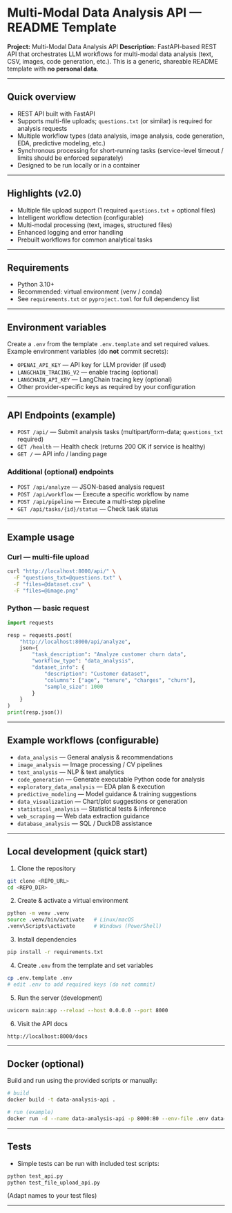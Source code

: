 # Multi-Modal Data Analysis API — README Template

**Project:** Multi-Modal Data Analysis API
**Description:** FastAPI-based REST API that orchestrates LLM workflows for multi-modal data analysis (text, CSV, images, code generation, etc.). This is a generic, shareable README template with **no personal data**.

---

## Quick overview

* REST API built with FastAPI
* Supports multi-file uploads; `questions.txt` (or similar) is required for analysis requests
* Multiple workflow types (data analysis, image analysis, code generation, EDA, predictive modeling, etc.)
* Synchronous processing for short-running tasks (service-level timeout / limits should be enforced separately)
* Designed to be run locally or in a container

---

## Highlights (v2.0)

* Multiple file upload support (1 required `questions.txt` + optional files)
* Intelligent workflow detection (configurable)
* Multi-modal processing (text, images, structured files)
* Enhanced logging and error handling
* Prebuilt workflows for common analytical tasks

---

## Requirements

* Python 3.10+
* Recommended: virtual environment (venv / conda)
* See `requirements.txt` or `pyproject.toml` for full dependency list

---

## Environment variables

Create a `.env` from the template `.env.template` and set required values. Example environment variables (do **not** commit secrets):

* `OPENAI_API_KEY` — API key for LLM provider (if used)
* `LANGCHAIN_TRACING_V2` — enable tracing (optional)
* `LANGCHAIN_API_KEY` — LangChain tracing key (optional)
* Other provider-specific keys as required by your configuration

---

## API Endpoints (example)

* `POST /api/` — Submit analysis tasks (multipart/form-data; `questions_txt` required)
* `GET /health` — Health check (returns 200 OK if service is healthy)
* `GET /` — API info / landing page

### Additional (optional) endpoints

* `POST /api/analyze` — JSON-based analysis request
* `POST /api/workflow` — Execute a specific workflow by name
* `POST /api/pipeline` — Execute a multi-step pipeline
* `GET /api/tasks/{id}/status` — Check task status

---

## Example usage

### Curl — multi-file upload

```bash
curl "http://localhost:8000/api/" \
  -F "questions_txt=@questions.txt" \
  -F "files=@dataset.csv" \
  -F "files=@image.png"
```

### Python — basic request

```python
import requests

resp = requests.post(
    "http://localhost:8000/api/analyze",
    json={
        "task_description": "Analyze customer churn data",
        "workflow_type": "data_analysis",
        "dataset_info": {
            "description": "Customer dataset",
            "columns": ["age", "tenure", "charges", "churn"],
            "sample_size": 1000
        }
    }
)
print(resp.json())
```

---

## Example workflows (configurable)

* `data_analysis` — General analysis & recommendations
* `image_analysis` — Image processing / CV pipelines
* `text_analysis` — NLP & text analytics
* `code_generation` — Generate executable Python code for analysis
* `exploratory_data_analysis` — EDA plan & execution
* `predictive_modeling` — Model guidance & training suggestions
* `data_visualization` — Chart/plot suggestions or generation
* `statistical_analysis` — Statistical tests & inference
* `web_scraping` — Web data extraction guidance
* `database_analysis` — SQL / DuckDB assistance

---

## Local development (quick start)

1. Clone the repository

```bash
git clone <REPO_URL>
cd <REPO_DIR>
```

2. Create & activate a virtual environment

```bash
python -m venv .venv
source .venv/bin/activate   # Linux/macOS
.venv\Scripts\activate      # Windows (PowerShell)
```

3. Install dependencies

```bash
pip install -r requirements.txt
```

4. Create `.env` from the template and set variables

```bash
cp .env.template .env
# edit .env to add required keys (do not commit)
```

5. Run the server (development)

```bash
uvicorn main:app --reload --host 0.0.0.0 --port 8000
```

6. Visit the API docs

```
http://localhost:8000/docs
```

---

## Docker (optional)

Build and run using the provided scripts or manually:

```bash
# build
docker build -t data-analysis-api .

# run (example)
docker run -d --name data-analysis-api -p 8000:80 --env-file .env data-analysis-api
```

---

## Tests

* Simple tests can be run with included test scripts:

```bash
python test_api.py
python test_file_upload_api.py
```

(Adapt names to your test files)

---



